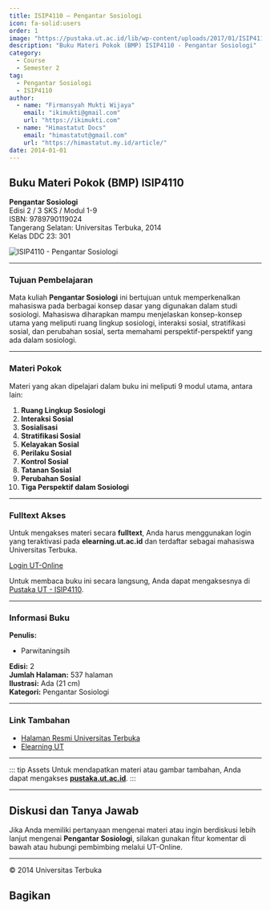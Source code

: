 ```yaml
--- 
title: ISIP4110 – Pengantar Sosiologi
icon: fa-solid:users
order: 1
image: "https://pustaka.ut.ac.id/lib/wp-content/uploads/2017/01/ISIP4110.jpg"
description: "Buku Materi Pokok (BMP) ISIP4110 - Pengantar Sosiologi"
category:
  - Course
  - Semester 2
tag:
  - Pengantar Sosiologi
  - ISIP4110
author:
  - name: "Firmansyah Mukti Wijaya"
    email: "ikimukti@gmail.com"
    url: "https://ikimukti.com"
  - name: "Himastatut Docs"
    email: "himastatut@gmail.com"
    url: "https://himastatut.my.id/article/"
date: 2014-01-01
--- 
```


## Buku Materi Pokok (BMP) ISIP4110

**Pengantar Sosiologi**  
Edisi 2 / 3 SKS / Modul 1-9  
ISBN: 9789790119024  
Tangerang Selatan: Universitas Terbuka, 2014  
Kelas DDC 23: 301  

![ISIP4110 - Pengantar Sosiologi](https://pustaka.ut.ac.id/lib/wp-content/uploads/2017/01/ISIP4110.jpg)

--- 

### Tujuan Pembelajaran

Mata kuliah **Pengantar Sosiologi** ini bertujuan untuk memperkenalkan mahasiswa pada berbagai konsep dasar yang digunakan dalam studi sosiologi. Mahasiswa diharapkan mampu menjelaskan konsep-konsep utama yang meliputi ruang lingkup sosiologi, interaksi sosial, stratifikasi sosial, dan perubahan sosial, serta memahami perspektif-perspektif yang ada dalam sosiologi.

--- 

### Materi Pokok

Materi yang akan dipelajari dalam buku ini meliputi 9 modul utama, antara lain:

1. **Ruang Lingkup Sosiologi**
2. **Interaksi Sosial**
3. **Sosialisasi**
4. **Stratifikasi Sosial**
5. **Kelayakan Sosial**
6. **Perilaku Sosial**
7. **Kontrol Sosial**
8. **Tatanan Sosial**
9. **Perubahan Sosial**
10. **Tiga Perspektif dalam Sosiologi**

--- 

### Fulltext Akses

Untuk mengakses materi secara **fulltext**, Anda harus menggunakan login yang teraktivasi pada **elearning.ut.ac.id** dan terdaftar sebagai mahasiswa Universitas Terbuka.

[Login UT-Online](http://elearning.ut.ac.id)

Untuk membaca buku ini secara langsung, Anda dapat mengaksesnya di [Pustaka UT - ISIP4110](https://pustaka.ut.ac.id/lib/isip4110-pengantar-sosiologi-edisi-2/).

--- 

### Informasi Buku

**Penulis:**  
- Parwitaningsih

**Edisi:** 2  
**Jumlah Halaman:** 537 halaman  
**Ilustrasi:** Ada (21 cm)  
**Kategori:** Pengantar Sosiologi  

--- 

### Link Tambahan

- [Halaman Resmi Universitas Terbuka](https://www.ut.ac.id)
- [Elearning UT](http://elearning.ut.ac.id)

--- 

::: tip Assets
Untuk mendapatkan materi atau gambar tambahan, Anda dapat mengakses **[pustaka.ut.ac.id](https://pustaka.ut.ac.id)**.
:::

--- 

## Diskusi dan Tanya Jawab

Jika Anda memiliki pertanyaan mengenai materi atau ingin berdiskusi lebih lanjut mengenai **Pengantar Sosiologi**, silakan gunakan fitur komentar di bawah atau hubungi pembimbing melalui UT-Online.

--- 

<footer>
  <p>© 2014 Universitas Terbuka</p>
</footer>


## Bagikan
<Share colorful />
<GitContributors />
<GitChangelog />